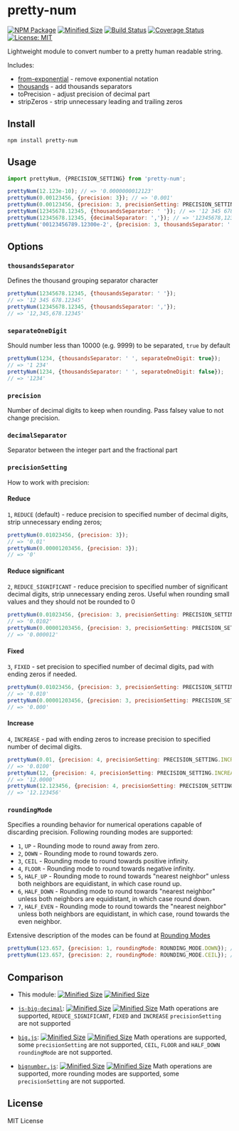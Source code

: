 # pretty-num

[![NPM Package](https://img.shields.io/npm/v/pretty-num.svg?style=flat-square)](https://www.npmjs.org/package/pretty-num)
[![Minified Size](https://img.shields.io/bundlephobia/min/pretty-num.svg?style=flat-square)](https://bundlephobia.com/result?p=pretty-num)
[![Build Status](https://img.shields.io/travis/com/shrpne/pretty-num/master.svg?style=flat-square)](https://travis-ci.com/shrpne/pretty-num)
[![Coverage Status](https://img.shields.io/coveralls/github/shrpne/pretty-num/master.svg?style=flat-square)](https://coveralls.io/github/shrpne/pretty-num?branch=master)
[![License: MIT](https://img.shields.io/badge/License-MIT-yellow.svg?style=flat-square)](https://github.com/shrpne/pretty-num/blob/master/LICENSE)

Lightweight module to convert number to a pretty human readable string.

Includes:
- [from-exponential](https://github.com/shrpne/from-exponential) - remove exponential notation
- [thousands](https://github.com/scurker/thousands) - add thousands separators
- toPrecision - adjust precision of decimal part
- stripZeros - strip unnecessary leading and trailing zeros


## Install

```
npm install pretty-num
```


## Usage

```js
import prettyNum, {PRECISION_SETTING} from 'pretty-num';

prettyNum(12.123e-10); // => '0.0000000012123'
prettyNum(0.00123456, {precision: 3}); // => '0.001'
prettyNum(0.00123456, {precision: 3, precisionSetting: PRECISION_SETTING.REDUCE_SIGNIFICANT}); // => '0.00123'
prettyNum(12345678.12345, {thousandsSeparator: ' '}); // => '12 345 678.12345'
prettyNum(12345678.12345, {decimalSeparator: ','}); // => '12345678,12345'
prettyNum('00123456789.12300e-2', {precision: 3, thousandsSeparator: ' '}); // => '1 234 567.891'
```

## Options

### `thousandsSeparator`
Defines the thousand grouping separator character
```js
prettyNum(12345678.12345, {thousandsSeparator: ' '}); 
// => '12 345 678.12345'
prettyNum(12345678.12345, {thousandsSeparator: ','}); 
// => '12,345,678.12345'
```

### `separateOneDigit`
Should number less than 10000 (e.g. 9999) to be separated, `true` by default
```js
prettyNum(1234, {thousandsSeparator: ' ', separateOneDigit: true});
// => '1 234'
prettyNum(1234, {thousandsSeparator: ' ', separateOneDigit: false});
// => '1234'
```

### `precision`
Number of decimal digits to keep when rounding. Pass falsey value to not change precision.

### `decimalSeparator`
Separator between the integer part and the fractional part

### `precisionSetting`
How to work with precision:

#### Reduce
`1`, `REDUCE` (default) - reduce precision to specified number of decimal digits, strip unnecessary ending zeros; 
```js
prettyNum(0.01023456, {precision: 3});
// => '0.01'
prettyNum(0.00001203456, {precision: 3});
// => '0'
```

#### Reduce significant
`2`, `REDUCE_SIGNIFICANT` - reduce precision to specified number of significant decimal digits, strip unnecessary ending zeros. Useful when rounding small values and they should not be rounded to 0
```js
prettyNum(0.01023456, {precision: 3, precisionSetting: PRECISION_SETTING.REDUCE_SIGNIFICANT});
// => '0.0102'
prettyNum(0.00001203456, {precision: 3, precisionSetting: PRECISION_SETTING.REDUCE_SIGNIFICANT});
// => '0.000012'
```  

#### Fixed
`3`, `FIXED` - set precision to specified number of decimal digits, pad with ending zeros if needed.
```js
prettyNum(0.01023456, {precision: 3, precisionSetting: PRECISION_SETTING.FIXED});
// => '0.010'
prettyNum(0.00001203456, {precision: 3, precisionSetting: PRECISION_SETTING.FIXED});
// => '0.000'
``` 

#### Increase
`4`, `INCREASE` - pad with ending zeros to increase precision to specified number of decimal digits.
```js
prettyNum(0.01, {precision: 4, precisionSetting: PRECISION_SETTING.INCREASE});
// => '0.0100'
prettyNum(12, {precision: 4, precisionSetting: PRECISION_SETTING.INCREASE});
// => '12.0000'
prettyNum(12.123456, {precision: 4, precisionSetting: PRECISION_SETTING.INCREASE});
// => '12.123456'
``` 


### `roundingMode`
Specifies a rounding behavior for numerical operations capable of discarding precision. Following rounding modes are supported:

- `1`, `UP` - Rounding mode to round away from zero.
- `2`, `DOWN` - Rounding mode to round towards zero.
- `3`, `CEIL` - Rounding mode to round towards positive infinity.
- `4`, `FLOOR` - Rounding mode to round towards negative infinity.
- `5`, `HALF_UP` - Rounding mode to round towards "nearest neighbor" unless both neighbors are equidistant, in which case round up.
- `6`, `HALF_DOWN` - Rounding mode to round towards "nearest neighbor" unless both neighbors are equidistant, in which case round down.
- `7`, `HALF_EVEN` - Rounding mode to round towards the "nearest neighbor" unless both neighbors are equidistant, in which case, round towards the even neighbor.

Extensive description of the modes can be found at [Rounding Modes](https://docs.oracle.com/javase/8/docs/api/java/math/RoundingMode.html)

```js
prettyNum(123.657, {precision: 1, roundingMode: ROUNDING_MODE.DOWN}); // => "123.6"
prettyNum(123.657, {precision: 2, roundingMode: ROUNDING_MODE.CEIL}); // => "123.66"
```


## Comparison

- This module: [![Minified Size](https://img.shields.io/bundlephobia/min/pretty-num.svg?style=flat-square&label=minified)](https://bundlephobia.com/result?p=pretty-num) [![Minified Size](https://img.shields.io/bundlephobia/minzip/pretty-num.svg?style=flat-square&label=gzipped)](https://bundlephobia.com/result?p=pretty-num)
- [`js-big-decimal`](https://github.com/royNiladri/js-big-decimal): [![Minified Size](https://img.shields.io/bundlephobia/min/js-big-decimal.svg?style=flat-square&label=minified)](https://bundlephobia.com/result?p=js-big-decimal) [![Minified Size](https://img.shields.io/bundlephobia/minzip/js-big-decimal.svg?style=flat-square&label=gzipped)](https://bundlephobia.com/result?p=js-big-decimal) Math operations are supported, `REDUCE_SIGNIFICANT`, `FIXED` and `INCREASE` `precisionSetting` are not supported
- [`big.js`](https://github.com/MikeMcl/big.js): [![Minified Size](https://img.shields.io/bundlephobia/min/big.js.svg?style=flat-square&label=minified)](https://bundlephobia.com/result?p=big.js) [![Minified Size](https://img.shields.io/bundlephobia/minzip/big.js.svg?style=flat-square&label=gzipped)](https://bundlephobia.com/result?p=big.js) Math operations are supported, some `precisionSetting` are not supported, `CEIL`, `FLOOR` and `HALF_DOWN` `roundingMode` are not supported.

- [`bignumber.js`](https://github.com/MikeMcl/bignumber.js): [![Minified Size](https://img.shields.io/bundlephobia/min/bignumber.js.svg?style=flat-square&label=minified)](https://bundlephobia.com/result?p=bignumber.js) [![Minified Size](https://img.shields.io/bundlephobia/minzip/bignumber.js.svg?style=flat-square&label=gzipped)](https://bundlephobia.com/result?p=bignumber.js) Math operations are supported, more rounding modes are supported, some `precisionSetting` are not supported.



## License

MIT License
